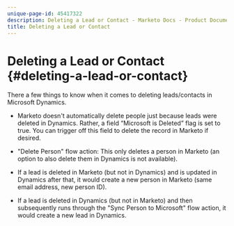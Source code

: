 ```yaml
---
unique-page-id: 45417322
description: Deleting a Lead or Contact - Marketo Docs - Product Documentation
title: Deleting a Lead or Contact
---
```


# Deleting a Lead or Contact {#deleting-a-lead-or-contact}

There a few things to know when it comes to deleting leads/contacts in Microsoft Dynamics.

* Marketo doesn't automatically delete people just because leads were deleted in Dynamics. Rather, a field “Microsoft is Deleted” flag is set to true. You can trigger off this field to delete the record in Marketo if desired.

* "Delete Person" flow action: This only deletes a person in Marketo (an option to also delete them in Dynamics is not available).

* If a lead is deleted in Marketo (but not in Dynamics) and is updated in Dynamics after that, it would create a new person in Marketo (same email address, new person ID).

* If a lead is deleted in Dynamics (but not in Marketo) and then subsequently runs through the "Sync Person to Microsoft" flow action, it would create a new lead in Dynamics.
